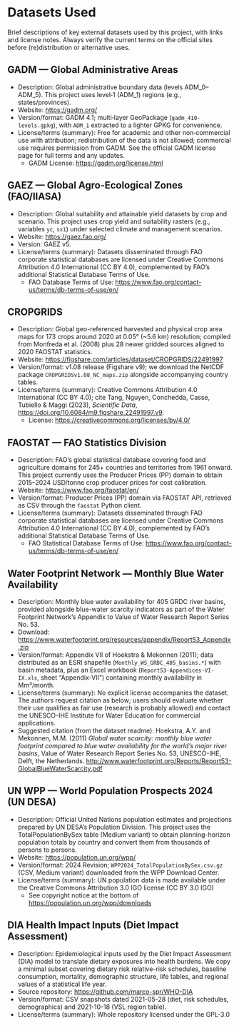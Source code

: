 <!--
SPDX-FileCopyrightText: 2025 Koen van Greevenbroek

SPDX-License-Identifier: CC-BY-4.0
-->

# Datasets Used

Brief descriptions of key external datasets used by this project, with links and license notes. Always verify the current terms on the official sites before (re)distribution or alternative uses.

## GADM — Global Administrative Areas

- Description: Global administrative boundary data (levels ADM_0–ADM_5). This project uses level‑1 (ADM_1) regions (e.g., states/provinces).
- Website: https://gadm.org/
- Version/format: GADM 4.1; multi‑layer GeoPackage (`gadm_410-levels.gpkg`), with `ADM_1` extracted to a lighter GPKG for convenience.
- License/terms (summary): Free for academic and other non‑commercial use with attribution; redistribution of the data is not allowed; commercial use requires permission from GADM. See the official GADM license page for full terms and any updates.
  - GADM License: https://gadm.org/license.html

## GAEZ — Global Agro‑Ecological Zones (FAO/IIASA)

- Description: Global suitability and attainable yield datasets by crop and scenario. This project uses crop yield and suitability rasters (e.g., variables `yc`, `sx1`) under selected climate and management scenarios.
- Website: https://gaez.fao.org/
- Version: GAEZ v5.
- License/terms (summary): Datasets disseminated through FAO corporate statistical databases are licensed under Creative Commons Attribution 4.0 International (CC BY 4.0), complemented by FAO’s additional Statistical Database Terms of Use.
  - FAO Database Terms of Use: https://www.fao.org/contact-us/terms/db-terms-of-use/en/

## CROPGRIDS

- Description: Global geo-referenced harvested and physical crop area maps for 173 crops around 2020 at 0.05° (~5.6 km) resolution; compiled from Monfreda et al. (2008) plus 28 newer gridded sources aligned to 2020 FAOSTAT statistics.
- Website: https://figshare.com/articles/dataset/CROPGRIDS/22491997
- Version/format: v1.08 release (Figshare v9); we download the NetCDF package `CROPGRIDSv1.08_NC_maps.zip` alongside accompanying country tables.
- License/terms (summary): Creative Commons Attribution 4.0 International (CC BY 4.0); cite Tang, Nguyen, Conchedda, Casse, Tubiello & Maggi (2023), *Scientific Data*, https://doi.org/10.6084/m9.figshare.22491997.v9.
  - License: https://creativecommons.org/licenses/by/4.0/

## FAOSTAT — FAO Statistics Division

- Description: FAO’s global statistical database covering food and agriculture domains for 245+ countries and territories from 1961 onward. This project currently uses the Producer Prices (PP) domain to obtain 2015–2024 USD/tonne crop producer prices for cost calibration.
- Website: https://www.fao.org/faostat/en/
- Version/format: Producer Prices (PP) domain via FAOSTAT API, retrieved as CSV through the `faostat` Python client.
- License/terms (summary): Datasets disseminated through FAO corporate statistical databases are licensed under Creative Commons Attribution 4.0 International (CC BY 4.0), complemented by FAO’s additional Statistical Database Terms of Use.
  - FAO Statistical Database Terms of Use: https://www.fao.org/contact-us/terms/db-terms-of-use/en/

## Water Footprint Network — Monthly Blue Water Availability

- Description: Monthly blue water availability for 405 GRDC river basins, provided alongside blue-water scarcity indicators as part of the Water Footprint Network’s Appendix to Value of Water Research Report Series No. 53.
- Download: https://www.waterfootprint.org/resources/appendix/Report53_Appendix.zip
- Version/format: Appendix VII of Hoekstra & Mekonnen (2011); data distributed as an ESRI shapefile (`Monthly_WS_GRDC_405_basins.*`) with basin metadata, plus an Excel workbook (`Report53-Appendices-VI-IX.xls`, sheet “Appendix-VII”) containing monthly availability in Mm³/month.
- License/terms (summary): No explicit license accompanies the dataset. The authors request citation as below; users should evaluate whether their use qualifies as fair use (research is probably allowed) and contact the UNESCO-IHE Institute for Water Education for commercial applications.
- Suggested citation (from the dataset readme): Hoekstra, A.Y. and Mekonnen, M.M. (2011) *Global water scarcity: monthly blue water footprint compared to blue water availability for the world’s major river basins*, Value of Water Research Report Series No. 53, UNESCO-IHE, Delft, the Netherlands. http://www.waterfootprint.org/Reports/Report53-GlobalBlueWaterScarcity.pdf

## UN WPP — World Population Prospects 2024 (UN DESA)

- Description: Official United Nations population estimates and projections prepared by UN DESA’s Population Division. This project uses the TotalPopulationBySex table (Medium variant) to obtain planning-horizon population totals by country and convert them from thousands of persons to persons.
- Website: https://population.un.org/wpp/
- Version/format: 2024 Revision; `WPP2024_TotalPopulationBySex.csv.gz` (CSV, Medium variant) downloaded from the WPP Download Center.
- License/terms (summary): UN population data is made available under the Creative Commons Attribution 3.0 IGO license (CC BY 3.0 IGO)
  - See copyright notice at the bottom of https://population.un.org/wpp/downloads

## DIA Health Impact Inputs (Diet Impact Assessment)

- Description: Epidemiological inputs used by the Diet Impact Assessment (DIA) model to translate dietary exposures into health burdens. We copy a minimal subset covering dietary risk relative-risk schedules, baseline consumption, mortality, demographic structure, life tables, and regional values of a statistical life year.
- Source repository: https://github.com/marco-spr/WHO-DIA
- Version/format: CSV snapshots dated 2021-05-28 (diet, risk schedules, demographics) and 2021-10-18 (VSL region table).
- License/terms (summary): Whole repository licensed under the GPL-3.0
